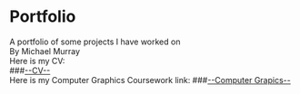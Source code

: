 # Portfolio
A portfolio of some projects I have worked on</br>
By Michael Murray</br>
Here is my CV:</br>
###[--CV--](media/Michael.Murray.CV.R.pdf)</br>
Here is my Computer Graphics Coursework link:
###[--Computer Grapics--]()</br>
